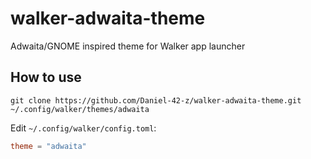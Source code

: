 # walker-adwaita-theme

Adwaita/GNOME inspired theme for Walker app launcher

## How to use

`git clone https://github.com/Daniel-42-z/walker-adwaita-theme.git ~/.config/walker/themes/adwaita`

Edit `~/.config/walker/config.toml`:

```toml
theme = "adwaita"
```
